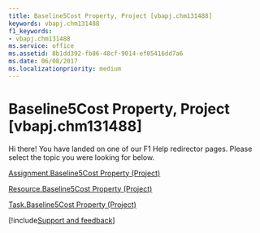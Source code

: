 ```yaml
---
title: Baseline5Cost Property, Project [vbapj.chm131488]
keywords: vbapj.chm131488
f1_keywords:
- vbapj.chm131488
ms.service: office
ms.assetid: 8b1dd392-fb86-48cf-9014-ef05416dd7a6
ms.date: 06/08/2017
ms.localizationpriority: medium
---
```



# Baseline5Cost Property, Project [vbapj.chm131488]

Hi there! You have landed on one of our F1 Help redirector pages. Please select the topic you were looking for below.

[Assignment.Baseline5Cost Property (Project)](https://msdn.microsoft.com/library/1cad6c8b-2e0a-2a76-0888-11f487e481a1%28Office.15%29.aspx)

[Resource.Baseline5Cost Property (Project)](https://msdn.microsoft.com/library/ddf49b69-9c87-b2a6-c75e-04093e6bd5df%28Office.15%29.aspx)

[Task.Baseline5Cost Property (Project)](https://msdn.microsoft.com/library/b7c48595-7c0c-06b1-a421-689f9448f150%28Office.15%29.aspx)

[!include[Support and feedback](~/includes/feedback-boilerplate.md)]